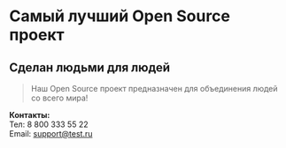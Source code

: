 # Самый лучший Open Source проект

## Сделан людьми для людей

> Наш Open Source проект предназначен для объединения людей со всего мира!

**Контакты:**  
Тел: 8 800 333 55 22  
Email: support@test.ru
